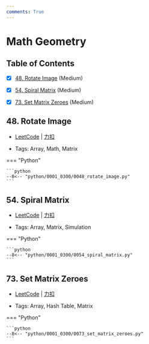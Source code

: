 ```yaml
---
comments: True
---
```


# Math Geometry

## Table of Contents

- [x] [48. Rotate Image](#48-rotate-image) (Medium)
- [x] [54. Spiral Matrix](#54-spiral-matrix) (Medium)
- [x] [73. Set Matrix Zeroes](#73-set-matrix-zeroes) (Medium)


## 48. Rotate Image

-    [LeetCode](https://leetcode.com/problems/rotate-image/) | [力扣](https://leetcode.cn/problems/rotate-image/)

-   Tags: Array, Math, Matrix

=== "Python"

    ```python
    --8<-- "python/0001_0300/0048_rotate_image.py"
    ```



## 54. Spiral Matrix

-    [LeetCode](https://leetcode.com/problems/spiral-matrix/) | [力扣](https://leetcode.cn/problems/spiral-matrix/)

-   Tags: Array, Matrix, Simulation

=== "Python"

    ```python
    --8<-- "python/0001_0300/0054_spiral_matrix.py"
    ```



## 73. Set Matrix Zeroes

-    [LeetCode](https://leetcode.com/problems/set-matrix-zeroes/) | [力扣](https://leetcode.cn/problems/set-matrix-zeroes/)

-   Tags: Array, Hash Table, Matrix

=== "Python"

    ```python
    --8<-- "python/0001_0300/0073_set_matrix_zeroes.py"
    ```
